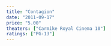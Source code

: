 ```yaml
---
title: "Contagion"
date: "2011-09-17"
price: "5.00"
theaters: ["Carmike Royal Cinema 10"]
ratings: ["PG-13"]
---
```

